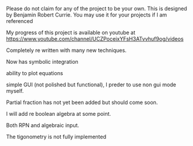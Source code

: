 Please do not claim for any of the project to be your own. This is designed by Benjamin Robert Currie.
You may use it for your projects if I am referenced

My progress of this project is available on youtube at https://www.youtube.com/channel/UCZPoceixYFsH3ATvvhuf9og/videos

Completely re written with many new techniques.

Now has symbolic integration

ability to plot equations

simple GUI (not polished but functional), I preder to use non gui mode myself.

Partial fraction has not yet been added but should come soon.

I will add re boolean algebra at some point.

Both RPN and algebraic input.

The tigonometry is not fully implemented
